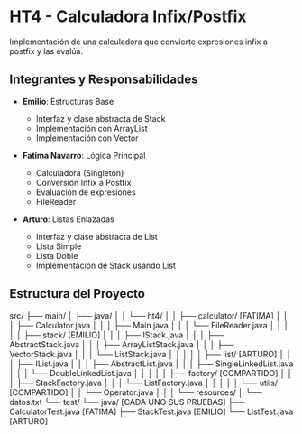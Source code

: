 # HT4 - Calculadora Infix/Postfix

Implementación de una calculadora que convierte expresiones infix a postfix y las evalúa.

## Integrantes y Responsabilidades

- **Emilio**: Estructuras Base
  - Interfaz y clase abstracta de Stack
  - Implementación con ArrayList
  - Implementación con Vector

- **Fatima Navarro**: Lógica Principal
  - Calculadora (Singleton)
  - Conversión Infix a Postfix
  - Evaluación de expresiones
  - FileReader

- **Arturo**: Listas Enlazadas
  - Interfaz y clase abstracta de List 
  - Lista Simple
  - Lista Doble
  - Implementación de Stack usando List

## Estructura del Proyecto

src/
├── main/
│   ├── java/
│   │   └── ht4/
│   │       ├── calculator/          [FATIMA]
│   │       │   ├── Calculator.java
│   │       │   ├── Main.java
│   │       │   └── FileReader.java
│   │       │
│   │       ├── stack/              [EMILIO]
│   │       │   ├── IStack.java
│   │       │   ├── AbstractStack.java
│   │       │   ├── ArrayListStack.java
│   │       │   ├── VectorStack.java
│   │       │   └── ListStack.java
│   │       │
│   │       ├── list/               [ARTURO]
│   │       │   ├── IList.java
│   │       │   ├── AbstractList.java
│   │       │   ├── SingleLinkedList.java
│   │       │   └── DoubleLinkedList.java
│   │       │
│   │       ├── factory/            [COMPARTIDO]
│   │       │   ├── StackFactory.java
│   │       │   └── ListFactory.java
│   │       │
│   │       └── utils/              [COMPARTIDO]
│   │           └── Operator.java
│   │
│   └── resources/
│       └── datos.txt
└── test/
    └── java/                       [CADA UNO SUS PRUEBAS]
        ├── CalculatorTest.java     [FATIMA]
        ├── StackTest.java          [EMILIO]
        └── ListTest.java           [ARTURO]
